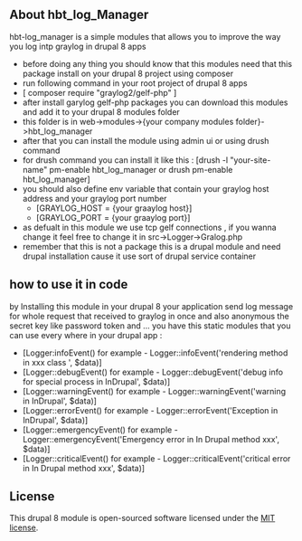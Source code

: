 ## About hbt_log_Manager

hbt-log_manager is a simple modules that allows you to improve the way you log intp graylog in drupal 8 apps

 - before doing any thing you should know that this modules need that this package install on your drupal 8 project using composer
 - run following command in your root project of drupal 8 apps
 - [ composer require  "graylog2/gelf-php" ]
 - after install garylog gelf-php packages you can download this modules and add it to your drupal 8 modules folder
 - this folder is in web->modules->{your company modules folder}->hbt_log_manager
 - after that you can install the module using admin ui or using drush command
 - for drush command you can install it like this : [drush -l "your-site-name" pm-enable hbt_log_manager or drush pm-enable hbt_log_manager]
 - you should also define env variable that contain your graylog host address and your graylog port number
    - [GRAYLOG_HOST = {your graaylog host}]
    - [GRAYLOG_PORT = {your graaylog port}]
- as defualt in this module we use tcp gelf connections , if you wanna change it feel free to change it in src->Logger->Gralog.php
- remember that this is not a package this is a drupal module and need drupal installation cause it use sort of drupal service container
## how to use it in code

by Installing this module in your drupal 8 your application send log message for whole request that received to graylog in once and also anonymous the secret key like password token and ...
you have this static modules that you can use every where in your drupal app :

- [Logger:infoEvent() for example - Logger::infoEvent('rendering method in xxx class ', $data)]
- [Logger::debugEvent()  for example - Logger::debugEvent('debug info for special process  in InDrupal', $data)]
- [Logger::warningEvent()  for example - Logger::warningEvent('warning in InDrupal', $data)]
- [Logger::errorEvent()  for example - Logger::errorEvent('Exception in InDrupal', $data)]
- [Logger::emergencyEvent()  for example - Logger::emergencyEvent('Emergency error in In Drupal method xxx', $data)]
- [Logger::criticalEvent()  for example - Logger::criticalEvent('critical error in In Drupal method xxx', $data)]

## License
This drupal 8 module  is open-sourced software licensed under the [MIT license](https://opensource.org/licenses/MIT).
